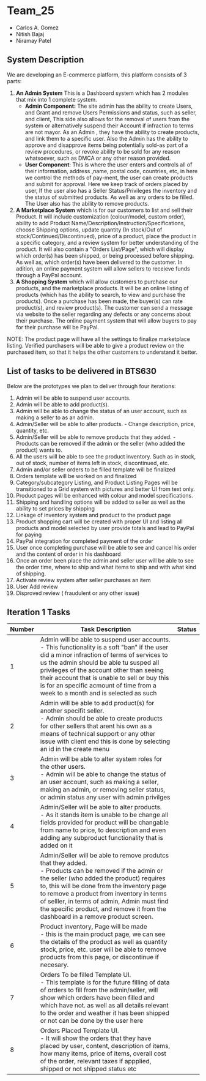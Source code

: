# Team_25
  * Carlos A. Gomez
  * Nitish Bajaj
  * Niramay Patel
  
## System Description
We are developing an E-commerce platform, this platform consists of 3 parts:
 1. **An Admin System** This is a Dashboard system which has 2 modules that mix into 1 complete system.
    * **Admin Component:** The site admin has the ability to create Users, and Grant and remove Users Permissions and status, such as seller, and client, This side also allows for the removal of users from the system or alternatively suspend their Account if infraction to terms are not mayor. As an Admin , they have the ability to create products, and link them to a specific user. Also the Admin has the ability to approve and disapprove items being potentially sold-as part of a review procedures, or revoke ability to be sold for any reason whatsoever, such as DMCA or any other reason provided.
    * **User Component**: This is where the user enters and controls all of their information, address ,name, postal code, countries, etc, in here we control the methods of pay-ment, the user can create products and submit for approval. Here we keep track of orders placed by user, If the user also has a Seller Status/Privileges the inventory and the status of submitted products. As well as any orders to be filled. The User also has the ability to remove products.
 2. **A Marketplace System** which is for our customers to list and sell their Product. It will include customization (colour/model, custom order), ability to add Product Name/Description/Instruction/Specifications, choose Shipping options, update quantity (In stock/Out of stock/Continued/Discontinued), price of a product, place the product in a specific category, and a review system for better understanding of the product. It will also contain a "Orders List/Page", which will display which order(s) has been shipped, or being processed before shipping. As well as, which order(s) have been delivered to the customer. In adition, an online payment system will allow sellers to receieve funds through a PayPal account.
 3. **A Shopping System** which will allow customers to purchase our products, and the marketplace products. It will be an online listing of products (which has the ability to search, to view and purchase the products). Once a purchase has been made, the buyer(s) can rate product(s), and review product(s). The customer can send a message via website to the seller regarding any defects or any concerns about their purchase. The online payment system that will allow buyers to pay for their purchase will be PayPal. 

NOTE: The product page will have all the settings to finalize marketplace listing. Verified purchasers will be able to give a product review on the purchased item, so that it helps the other customers to understand it better.
 
## List of tasks to be delivered in BTS630
Below are the prototypes we plan to deliver through four iterations:
1. Admin will be able to suspend user accounts. 	
2. Admin will be able to add product(s). 
3. Admin will be able to change the status of an user account, such as making a seller to as an admin. 	
4. Admin/Seller will be able to alter products. - Change description, price, quantity, etc. 	
5. Admin/Seller will be able to remove products that they added. - Products can be removed if the admin or the seller (who added the product) wants to. 	
6. All the users will be able to see the product inventory. Such as in stock, out of stock, number of items left in stock, discontinued, etc. 	
7. Admin and/or seller orders to be filled template will be finalized
8. Orders template will be worked on and finalized 
9. Category/subcategory Listing, and Product Listing Pages will be transitioned to a Grid system with pictures and better UI from text only.
10. Product pages will be enhanced with colour and model specifications.
11. Shipping and handling options will be added to seller as well as the ability to set prices by shipping
12. Linkage of inventory system and product to the product page 
13. Product shopping cart will be created with proper UI and listing all products and model selected by user provide totals and lead to PayPal for paying
14. PayPal integration for completed payment of the order
15. User once completing purchase will be able to see and cancel his order and the content of order in his dashboard
16. Once an order been place the admin and seller user will be able to see the order time, where to ship and what items to ship and with what kind of shipping.
17. Activate review system after seller purchases an item
18. User Add review
19. Disproved review ( fraudulent or any other issue)
 
## Iteration 1 Tasks

| Number | Task Description | Status |
| --- | --- | --- |
| 1 | Admin will be able to suspend  user accounts.<br /> - This functionality is a soft "ban"  if the user   did a minor infraction of  terms of  services to us the admin should be able tu susped  all privileges of the account other than seeing their  account that is unable to sell or  buy this is for an  specific acmount of time from a  week to a month and is  selected as  such |   |
| 2 | Admin will be able to add product(s) for another specifit seller.<br /> - Admin should be able to  create products  for other sellers that arent his own as a means of  technical support or any other issue with   client end  this is done by selecting an id in the create menu |   |
| 3 | Admin will be able to alter system roles for the other users. <br /> - Admin will be able to change the status of an user account, such as making a seller, making an admin, or  removing seller status, or  admin status any user with admin privilges|   |
| 4 | Admin/Seller will be able to alter products. <br /> - As it stands item is unable to be change all fields  provided for product  will be  changable from name to price, to  description and even adding any subproduct functionality  that is  added on it |   |
| 5 | Admin/Seller will be able to remove produtcs that they added. <br /> - Products can be removed if the admin or the seller (who added the product) requires to, this will be done from the inventory page  to remove a product from inventory in terms of selller, in terms of admin, Admin must find the  specific  product, and  remove it from the dashboard in a remove product screen. |   |
| 6 | Product inventory, Page will be made<br /> - this is the main product page, we can see the  details of the product as well as quantity  stock, price, etc. user will be able to remove products from  this page, or discontinue if  necesary. |   |
| 7 | Orders To be filled Template UI.<br /> - This template is  for the future  filling of data of  orders to fill from the admin/seller, will show which orders have been filled and which have not. as well as all details relevant to the  order and weather it  has been shipped or not  can be done by the user here |   |
| 8 | Orders Placed Template UI.<br /> - It will show the orders that they have placed by user,  content, description of  items, how many items,  price of items, overall cost of the order, relevant  taxes if appplied,  shipped or not  shipped status etc  |   |
